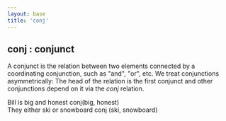 ```yaml
---
layout: base
title: 'conj'
---
```


## conj : conjunct

A conjunct is the relation between two elements connected by a
coordinating conjunction, such as "and", "or", etc.  We treat
conjunctions asymmetrically: The head of the relation is the first
conjunct and other conjunctions depend on it via the *conj* relation.

<div class="sd-parse">
Bill is big and honest
conj(big, honest)
</div>

<div class="sd-parse">
They either ski or snowboard
conj (ski, snowboard)
</div>

